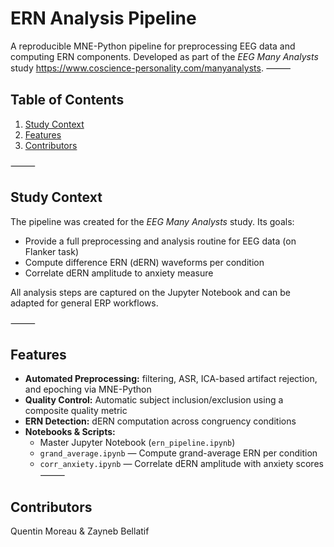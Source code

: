 # ERN Analysis Pipeline

A reproducible MNE-Python pipeline for preprocessing EEG data and computing ERN components. Developed as part of the *EEG Many Analysts* study https://www.coscience-personality.com/manyanalysts.
⸻

## Table of Contents
1. [Study Context](#study-context)  
2. [Features](#features)  
3. [Contributors](#contributors)  

⸻

## Study Context

The pipeline was created for the *EEG Many Analysts* study. Its goals:
- Provide a full preprocessing and analysis routine for EEG data (on Flanker task)
- Compute difference ERN (dERN) waveforms per condition  
- Correlate dERN amplitude to anxiety measure

All analysis steps are captured on the Jupyter Notebook and can be adapted for general ERP workflows.

⸻

## Features
- **Automated Preprocessing:** filtering, ASR, ICA-based artifact rejection, and epoching via MNE-Python  
- **Quality Control:** Automatic subject inclusion/exclusion using a composite quality metric  
- **ERN Detection:** dERN computation across congruency conditions 
- **Notebooks & Scripts:**  
  - Master Jupyter Notebook (`ern_pipeline.ipynb`)  
  - `grand_average.ipynb` — Compute grand-average ERN per condition  
  - `corr_anxiety.ipynb` — Correlate dERN amplitude with anxiety scores  
⸻

## Contributors
Quentin Moreau &
Zayneb Bellatif
